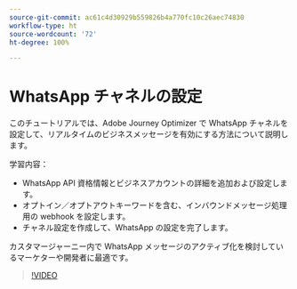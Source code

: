 ```yaml
---
source-git-commit: ac61c4d30929b559826b4a770fc10c26aec74830
workflow-type: ht
source-wordcount: '72'
ht-degree: 100%

---
```

# WhatsApp チャネルの設定

このチュートリアルでは、Adobe Journey Optimizer で WhatsApp チャネルを設定して、リアルタイムのビジネスメッセージを有効にする方法について説明します。

学習内容：

* WhatsApp API 資格情報とビジネスアカウントの詳細を追加および設定します。
* オプトイン／オプトアウトキーワードを含む、インバウンドメッセージ処理用の webhook を設定します。
* チャネル設定を作成して、WhatsApp の設定を完了します。

カスタマージャーニー内で WhatsApp メッセージのアクティブ化を検討しているマーケターや開発者に最適です。

>[!VIDEO](https://video.tv.adobe.com/v/3470268/?learn=on&enablevpops)
